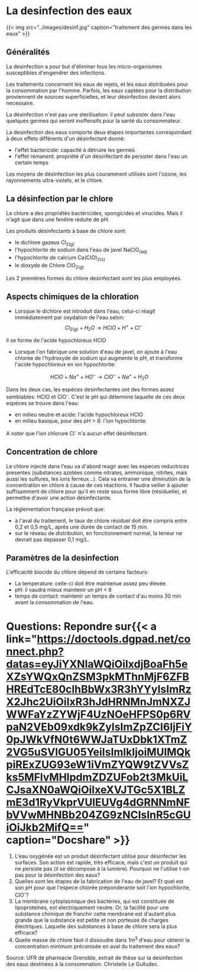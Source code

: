 # La desinfection des eaux

{{< img src="../images/desinf.jpg" caption="traitement des germes dans les eaux" >}}


## Généralités
La desinfection a pour but d'éliminer tous les micro-organismes susceptibles d'engendrer des infections.

Les traitements concernent les eaux de rejets, et les eaux distribuées pour la consommation par l'homme. Parfois, les eaux captées pour la distribution proviennent de sources superficielles, et leur désinfection devient alors necessaire.

La désinfection n'est pas une sterilisation: il peut subsister dans l'eau quelques germes qui seront inoffensifs pour la santé du consommateur.

La desinfection des eaux comporte deux étapes importantes correspondant à deux effets différents d'un désinfectant donné:

* l'effet bactericide: capacité à détruire les germes
* l'effet rémanent: propriété d'un désinfectant de persister dans l'eau un certain temps

Les moyens de désinfection les plus couramment utilisés sont l'ozone, les rayonnements ultra-violets, et le chlore.

## La désinfection par le chlore
Le chlore a des propriétés bactéricides, spongicides et virucides. Mais il n'agit que dans une fenêtre réduite de pH.

Les produits désinfectants à base de chlore sont:

* le dichlore gazeux Cl<sub>2(g)</sub>
* l'hypochlorite de sodium dans l'eau de javel NaClO<sub>(aq)</sub>
* l'hypochlorite de calcium Ca(ClO)<sub>2(s)</sub>
* le dioxyde de Chlore ClO<sub>2(g)</sub>

Les 2 premières formes du chlore desinfectant sont les plus employées.

## Aspects chimiques de la chloration

* Lorsque le dichlore est introduit dans l'eau, celui-ci réagit immédiatement par oxydation de l'eau selon:
$$Cl_{2(g)}+ H_2O \rightarrow HClO + H^+ + Cl^-$$


Il se forme de l'acide hypochloreux HClO

* Lorsque l'on fabrique une solution d'eau de javel, on ajoute à l'eau chlorée de l'hydroxyde de sodium qui augmente le pH, et transforme l'acide hypochloreux en ion hypochlorite:


$$HClO + Na^+ + HO^-  \rightarrow ClO^- + Na^+ + H_2O$$

Dans les deux cas, les espèces desinfectantes ont des formes assez semblables: HClO et ClO<sup>-</sup>. C'est le pH qui détermine laquelle de ces deux espèces se trouve dans l'eau:

* en milieu neutre et acide: l'acide hypochloreux HClO
* en milieu basique, pour des pH > 8: l'ion hypochlorite.

A noter que l'ion chlorure Cl<sup>-</sup> n'a aucun effet désinfectant.

## Concentration de chlore
Le chlore injecté dans l'eau va d'abord reagir avec les especes reductrices presentes (substances azotées comme nitrates, ammonique, nitrites, mais aussi les sulfures, les ions ferreux...). Cela va entrainer une diminution de la concentration en chlore à cause de ces réactions. Il faudra veiller à ajouter suffisamment de chlore pour qu'il en reste sous forme libre (résiduelle), et permettre d'avoir une action désinfectante.

La règlementation française prévoit que:

* à l'aval du traitement, le taux de chlore résiduel doit être compris entre 0,2 et 0,5 mg/L, après une durée de contact de 15 min.
* sur le réseau de distribution, en fonctionnement normal, la teneur ne devrait pas depasser 0,1 mg/L.

## Paramètres de la desinfection
L'efficacité biocide du chlore dépend de certains facteurs:

* La temperature: celle-ci doit être maintenue assez peu élevée.
* pH: il vaudra mieux maintenir un pH < 8
* temps de contact: maintenir un temps de contact d'au moins 30 min avant la consommation de l'eau.

# Questions: Repondre sur{{< a link="https://doctools.dgpad.net/connect.php?datas=eyJiYXNlaWQiOiIxdjBoaFh5eXZsYWQxQnZSM3pkMThnMjF6ZFBHREdTcE80clhBbWx3R3hYYyIsImRzX2Jhc2UiOiIxR3hJdHRNMnJmNXZJWWFaYzZYWjF4UzNOeHFPS0p6RVpaN2VEb09xdk9kZyIsImZpZCI6IjFiY0pJWkVfN0t6WWJaTUxDbk1XTmZ2VG5uSVlGU05YeiIsImlkIjoiMUlMQkpiRExZUG93eW1iVmZYQW9tZVVsZks5MFlvMHlpdmZDZUFob2t3MkUiLCJsaXN0aWQiOiIxeXVJTGc5X1BLZmE3d1RyVkprVUlEUVg4dGRNNmNFbVVwMHNBb204ZG9zNCIsInR5cGUiOiJkb2MifQ==" caption="Docshare" >}}
1. L'eau oxygénée est un produit désinfectant utilisé pour désinfecter les surfaces. Son action est rapide, très efficace, mais c'est un produit qui ne persiste pas (il se décompose à la lumière). Pourquoi ne l'utilise t-on pas pour la désinfection des eaux?
2. Quelles sont les étapes de la fabrication de l'eau de javel? Et quel est son pH pour que l'espece chlorée préponderante soit l'ion hypochlorite, ClO<sup>-</sup>?
3. La membrane cytoplasmique des bactéries, qui est constituée de lipoproteines, est electriquement neutre. Or, la facilité pour une substance chimique de franchir cette membrane est d'autant plus grande que la substance est petite et non porteuse de charges électriques. Laquelle des substances à base de chlore sera la plus efficace?
4. Quelle masse de chlore faut-il dissoudre dans 1m<sup>3</sup> d'eau pour obtenir la concentration minimum préconisée en aval du traitement des eaux?




Source: UFR de pharmacie Grenoble, extrait de thèse sur la desinfection des eaux destinées à la consommation. Christelle Le Gulludec.